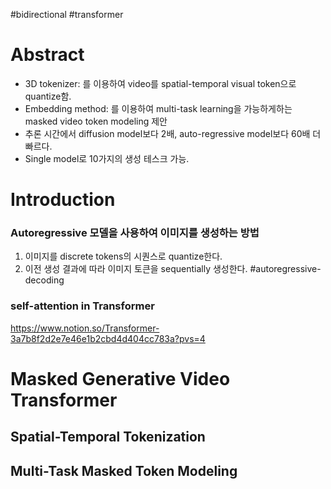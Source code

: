 #bidirectional #transformer


# Abstract
- 3D tokenizer: 를 이용하여 video를 spatial-temporal visual token으로 quantize함.
- Embedding method: 를 이용하여 multi-task learning을 가능하게하는 masked video token modeling 제안
- 추론 시간에서 diffusion model보다 2배, auto-regressive model보다 60배 더 빠르다.
- Single model로 10가지의 생성 테스크 가능.


# Introduction
### Autoregressive 모델을 사용하여 이미지를 생성하는 방법
1. 이미지를 discrete tokens의 시퀀스로 quantize한다.
2. 이전 생성 결과에 따라 이미지 토큰을 sequentially 생성한다. #autoregressive-decoding


### self-attention in Transformer
https://www.notion.so/Transformer-3a7b8f2d2e7e46e1b2cbd4d404cc783a?pvs=4


# Masked Generative Video Transformer
## Spatial-Temporal Tokenization
## Multi-Task Masked Token Modeling
